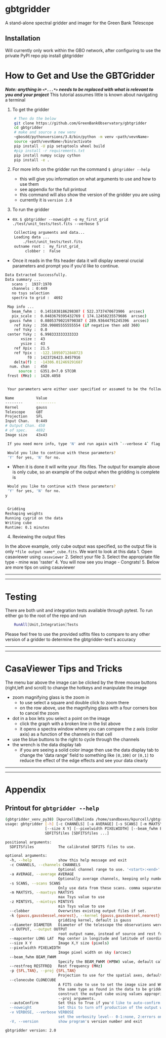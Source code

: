# gbtgridder

A stand-alone spectral gridder and imager for the Green Bank Telescope

## Installation
Will currently only work within the GBO network, after configuring to use the private PyPI repo
pip install gbtgridder


# How to Get and Use the GBTGridder

***Note: anything in `<*...*>` needs to be replaced with what is relevant to you and your project***
This tutorial assumes little is known about navigating a terminal

1.  To get the gridder

```bash
    # Then do the below
    git clone https://github.com/GreenBankObservatory/gbtgridder
    cd gbtgridder
    # make and source a new venv
    ~gbosdd/pythonversions/3.8/bin/python -m venv <path/vevnName>
    source <path/vevnName>/bin/activate
    pip install -U pip setuptools wheel build
    #pip install -r requirements.txt
    pip install numpy scipy cython
    pip install -e .
```

2.  For more info on the gridder run the command `$ gbtgridder --help`

    - this will give you information on what arguments to use and how to use them

    * see appendix for the full printout

    - this command will also show the version of the gridder you are using

    * currently it is `version 2.0`


3.  To run the gridder

- ex. `$ gbtgridder --noweight -o my_first_grid ./test/unit_tests/test.fits --verbose 5`

```bash
    Collecting arguments and data...
    Loading data ...
        ./test/unit_tests/test.fits
    outname root :  my_first_grid_
         clobber :  False
```

- Once it reads in the fits header data it will display several crucial parameters and prompt you if you'd like to continue.

```bash
Data Extracted Successfully.
Data summary ...
   scans :  1937:1970
   channels : 0:449
   no tsys selection
   spectra to grid :  4692

 Map info ...
   beam_fwhm :  0.1451038186298307 ( 522.3737470673906  arcsec)
   pix_scale :  0.0483679395432769 ( 174.12458235579686  arcsec)
  gauss fwhm :  0.08053790219790387 ( 289.93644791245396  arcsec)
    ref Xsky :  350.99805555555554 (if negative then add 360)
    ref Ysky :  0.0
 center Ysky :  6.998333333333333
       xsize :  43
       ysize :  43
    ref Xpix :  21.5
    ref Ypix :  -122.18950712840723
          f0 :  1423726423.8457916
    delta(f) :  -14306.012469291687
  num. chan  :  450
      source :  G351.0+7.0 STCOR
 frest (MHz) :  1420.4058


 Your parameters were either user specified or assumed to be the following. Please review:

Name          Value
--------      ---------
Kernel        gauss
Telescope     GBT
Projection    SFL
Input Chan.   0:449
# Output Chan. 450
# of spec.    4692
Image size    43x43

 If you need more info, type 'N' and run again with `--verbose 4` flag

 Would you like to continue with these parameters?
 'Y' for yes, 'N' for no.

```

- When it is done it will write your .fits files. The output for example above is only cube, so an example of the output when the gridding is complete is

```bash
 Would you like to continue with these parameters?
 'Y' for yes, 'N' for no.
y


 Gridding
Reshaping weights
Running cygrid on the data
Writing cube
Runtime: 0.1 minutes
```

4.  Reviewing the output files

In the above example, only cube output was specified, so the output file is only `*file output name*_cube.fits`. We want to look at this data
        1.  Open casaviewer using `casaviewer`
        2.  Select your file
        3.  Select the appropriate file type - mine was 'raster'
        4.  You will now see you image - Congrats!
        5.  Below are more tips on using casaviewer


* * *
* * *


# Testing
There are both unit and integration tests available through pytest. To run either go to the root of the repo and run
```bash
    RunAll[Unit,Integration]Tests
```
Please feel free to use the provided sdfits files to compare to any other version of a gridder to determine the gbtgridder-test's accuracy

* * *
* * *


# CasaViewer Tips and Tricks

The menu bar above the image can be clicked by the three mouse buttons (right,left and scroll) to change the hotkeys and manipulate the image

- zoom magnifying glass is the zoom in
    - to use select a square and double click to zoom there
    - on the row above, use the magnifying glass with a four corners box to cancel the zoom
- dot in a box lets you select a point on the image
    - click the graph with a broken line in the list above
    - it opens a spectra window where you can compare the z axis (color axis) as a function of the channels in that cell
- use the blue buttons to the right to cycle through the channels
- the wrench is the data display tab
    - if you are seeing a solid color image then use the data display tab to change the 'data range' field to something like `[0,100]` or `[0,1]` to reduce the effect of the edge effects and see your data clearly


* * *
* * *

# Appendix


## Printout for `gbtgridder --help`


```bash
(gbtgridder_venv_py38) [kpurcell@belinda /home/sandboxes/kpurcell/gbtgridder]$ gbtgridder-test --help
usage: gbtgridder [-h] [-c CHANNELS] [-a AVERAGE] [-s SCANS] [-m MAXTSYS] [-z MINTSYS] [--clobber] [-k {gauss,gaussbessel,nearest}] [--diameter DIAMETER] [-o OUTPUT] [--mapcenter LONG LAT]
                  [--size X Y] [--pixelwidth PIXELWIDTH] [--beam_fwhm BEAM_FWHM] [--restfreq RESTFREQ] [-p {SFL,TAN}] [--clonecube CLONECUBE] [--autoConfirm] [--noweight] [-v VERBOSE] [-V]
                  SDFITSfiles [SDFITSfiles ...]

positional arguments:
  SDFITSfiles           The calibrated SDFITS files to use.

optional arguments:
  -h, --help            show this help message and exit
  -c CHANNELS, --channels CHANNELS
                        Optional channel range to use. '<start>:<end>' counting from 0.
  -a AVERAGE, --average AVERAGE
                        Optionally average channels, keeping only number of channels/naverage channels
  -s SCANS, --scans SCANS
                        Only use data from these scans. comma separated list or <start>:<end> range syntax or combination of both
  -m MAXTSYS, --maxtsys MAXTSYS
                        max Tsys value to use
  -z MINTSYS, --mintsys MINTSYS
                        min Tsys value to use
  --clobber             Overwrites existing output files if set.
  -k {gauss,gaussbessel,nearest}, --kernel {gauss,gaussbessel,nearest}
                        gridding kernel, default is gauss
  --diameter DIAMETER   Diameter of the telescope the observations were taken on.
  -o OUTPUT, --output OUTPUT
                        root output name, instead of source and rest frequency
  --mapcenter LONG LAT  Map center in longitude and latitude of coordinate type used in data (RA/DEC, Galactic, etc) (degrees)
  --size X Y            Image X,Y size (pixels)
  --pixelwidth PIXELWIDTH
                        Image pixel width on sky (arcsec)
  --beam_fwhm BEAM_FWHM
                        Specify the BEAM_FWHM (HPBW) value, default calculated per telscope diameter
  --restfreq RESTFREQ   Rest frequency (MHz)
  -p {SFL,TAN}, --proj {SFL,TAN}
                        Projection to use for the spatial axes, default is SFL
  --clonecube CLONECUBE
                        A FITS cube to use to set the image size and WCS parameters in the spatial dimensions. The cube must have the same axes produced here, the spatial axes must be of
                        the same type as found in the data to be gridded, and the projection used in the cube must be either TAN, SFL, or GLS [which is equivalent to SFL]. Default is to
                        construct the output cube using values appropriate for gridding all of the input data. Use of --clonecube overrides any use of --size, --pixelwidth, --mapcenter and
                        --proj arguments.
  --autoConfirm         Set this to True if you'd like to auto-confirm the program stop and move straight into gridding
  --noweight            Set this to turn off production of the output weight cube
  -v VERBOSE, --verbose VERBOSE
                        set the verbosity level-- 0-1:none, 2:errors only, 3:+warnings, 4(default):+user info, 5:+debug
  -V, --version         show program's version number and exit

gbtgridder version: 2.0

```
